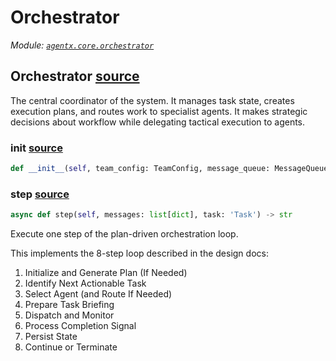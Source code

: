 # Orchestrator

*Module: [`agentx.core.orchestrator`](https://github.com/dustland/agentx/blob/main/src/agentx/core/orchestrator.py)*

## Orchestrator <a href="https://github.com/dustland/agentx/blob/main/src/agentx/core/orchestrator.py#L20" class="source-link" title="View source code">source</a>

The central coordinator of the system. It manages task state, creates execution plans,
and routes work to specialist agents. It makes strategic decisions about workflow
while delegating tactical execution to agents.

### __init__ <a href="https://github.com/dustland/agentx/blob/main/src/agentx/core/orchestrator.py#L27" class="source-link" title="View source code">source</a>

```python
def __init__(self, team_config: TeamConfig, message_queue: MessageQueue, tool_manager: ToolManager, agents: Dict[str, Agent])
```
### step <a href="https://github.com/dustland/agentx/blob/main/src/agentx/core/orchestrator.py#L76" class="source-link" title="View source code">source</a>

```python
async def step(self, messages: list[dict], task: 'Task') -> str
```

Execute one step of the plan-driven orchestration loop.

This implements the 8-step loop described in the design docs:
1. Initialize and Generate Plan (If Needed)
2. Identify Next Actionable Task
3. Select Agent (and Route If Needed)
4. Prepare Task Briefing
5. Dispatch and Monitor
6. Process Completion Signal
7. Persist State
8. Continue or Terminate

